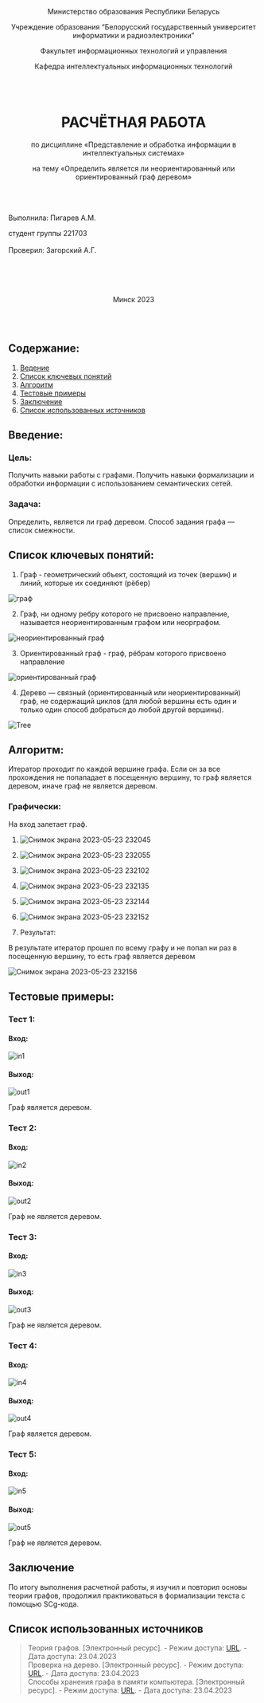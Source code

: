 <p align="center">Министерство образования Республики Беларусь</p>

<p align="center">Учреждение образования “Белорусский государственный университет информатики и радиоэлектроники”</p>

<p align="center">Факультет информационных технологий и управления</p>
<p align="center">Кафедра интеллектуальных информационных технологий</p>
<br><br>
<h1 align="center"> РАСЧЁТНАЯ РАБОТА </h1>

<p align="center">по дисциплине «Представление и обработка информации в интеллектуальных системах»</p>

<p align="center">на тему «Определить является ли неориентированный или ориентированный граф деревом»</p>
<br><br><br>
Выполнила:
Пигарев А.М.


студент группы
221703
<br><br>
Проверил:
Загорский А.Г.
<br><br><br><br><br>

<p align="center">Минск 2023</p>

<br><br>


## Содержание:
1. [Ведение](#introduction)
2. [Список ключевых понятий](#keydef)
3. [Алгоритм](#algorithm)
4. [Тестовые примеры](#tests)
5. [Заключение](#summary)
6. [Список использованных источников](#links)

<a name="introduction"><h2>Введение:</h2></a>
### Цель:
Получить навыки работы с графами. Получить навыки формализации и обработки информации с использованием семантических сетей.
### Задача:
Определить, является ли граф деревом. Способ задания графа — список смежности.

<a name="keydef"><h2>Список ключевых понятий:</h2></a>
1. Граф - геометрический объект, состоящий из точек (вершин) и линий, которые их соединяют (рёбер)

 ![граф](https://github.com/iit-22170x/RPIIS/assets/116163887/a039f88d-654d-4acf-8c62-2a2fa025f6de)



2. Граф, ни одному ребру которого не присвоено направление, называется неориентированным графом или неорграфом.

![неориентированный граф](https://github.com/iit-22170x/RPIIS/assets/116163887/7a2d275d-16ee-48d6-bac3-d3eab7d9a191)


3. Ориентированный граф - граф, рёбрам которого присвоено направление

![ориентированный граф](https://github.com/iit-22170x/RPIIS/assets/116163887/7c44c32e-73eb-4721-a4aa-cb576aa7dcde)


4. Дерево — связный (ориентированный или неориентированный) граф, не содержащий циклов (для любой вершины есть один и только один способ добраться до любой другой вершины).

![Tree](https://github.com/iit-22170x/RPIIS/assets/116163887/d9a37aa6-ca1c-4e14-80c4-dd306f692ba2)


<a name="algorithm"><h2>Алгоритм:</h2></a>

Итератор проходит по каждой вершине графа. Если он за все прохождения не попападает в посещенную вершину, то граф является деревом, иначе граф не является деревом. 

### Графически:

На вход залетает граф.

1. ![Снимок экрана 2023-05-23 232045](https://github.com/iit-22170x/RPIIS/assets/116163887/1ea229d8-443b-430f-9d11-3d0b0e07a125)


2. ![Снимок экрана 2023-05-23 232055](https://github.com/iit-22170x/RPIIS/assets/116163887/90dfe825-5ba5-4574-b035-76968d426e11)


3. ![Снимок экрана 2023-05-23 232102](https://github.com/iit-22170x/RPIIS/assets/116163887/0f4db5ca-9efd-483d-8f02-64b392240e74)


4. ![Снимок экрана 2023-05-23 232135](https://github.com/iit-22170x/RPIIS/assets/116163887/94d6c092-7244-4944-b12d-05f48666ffc2)


5. ![Снимок экрана 2023-05-23 232144](https://github.com/iit-22170x/RPIIS/assets/116163887/b96a1f97-665e-4a4f-a661-a780b227b928)


6. ![Снимок экрана 2023-05-23 232152](https://github.com/iit-22170x/RPIIS/assets/116163887/67442961-2b97-4c6b-9906-117daaeb1dbd)

7. Результат:

В результате итератор прошел по всему графу и не попал ни раз в посещенную вершину, то есть граф является деревом

![Снимок экрана 2023-05-23 232156](https://github.com/iit-22170x/RPIIS/assets/116163887/83a00f99-b39c-497c-ba82-a242f1eaf676)


<a name="tests"><h2>Тестовые примеры:</h2></a>
###  Тест 1:
#### Вход:

![in1](https://github.com/iit-22170x/RPIIS/assets/116163887/f978adc2-d2c3-41a4-a3b9-ce1bb8da4e9a)

#### Выход:

![out1](https://github.com/iit-22170x/RPIIS/assets/116163887/f5b26634-ec35-497e-a263-208f5293dc3a)

Граф является деревом.

###  Тест 2:
#### Вход:

![in2](https://github.com/iit-22170x/RPIIS/assets/116163887/3a4acb8a-8c54-4dc2-a0c9-77be14168330)

#### Выход:

![out2](https://github.com/iit-22170x/RPIIS/assets/116163887/6a2a0888-3ba1-40d8-8c3d-09f9d27eebc9)


Граф не является деревом.

###  Тест 3:
#### Вход:

![in3](https://github.com/iit-22170x/RPIIS/assets/116163887/ea79e026-9a11-4c06-abb3-fbc25d075994)

#### Выход:

![out3](https://github.com/iit-22170x/RPIIS/assets/116163887/d6c35cb4-ea6e-4fdc-bd43-ce8e348e67f6)

Граф не является деревом.

###  Тест 4:
#### Вход:

![in4](https://github.com/iit-22170x/RPIIS/assets/116163887/864bcae1-fe80-42fc-86ba-2d804bc4e257)

#### Выход:

![out4](https://github.com/iit-22170x/RPIIS/assets/116163887/c082148f-aff7-4d91-9ca1-7e90a855a9cd)

Граф является деревом.

###  Тест 5:
#### Вход:

![in5](https://github.com/iit-22170x/RPIIS/assets/116163887/6d762253-8d79-4156-bcb1-f8bb17929db0)
#### Выход:

![out5](https://github.com/iit-22170x/RPIIS/assets/116163887/e62cb3ea-4d3c-4f05-8d93-e38cd653bc79)

Граф не является деревом.

## Заключение
По итогу выполнения расчетной работы, я изучил и повторил основы теории графов, продолжил практиковаться в формализации текста с помощью SCg-кода.

## Список использованных источников
>Теория графов. [Электронный ресурс]. - Режим доступа: [URL](https://ru.wikipedia.org/wiki/%D0%93%D1%80%D0%B0%D1%84_(%D0%BC%D0%B0%D1%82%D0%B5%D0%BC%D0%B0%D1%82%D0%B8%D0%BA%D0%B0)). - Дата доступа: 23.04.2023     
>Проверка на дерево. [Электронный ресурс]. - Режим доступа: [URL](https://ru.wikipedia.org/wiki/%D0%94%D0%B5%D1%80%D0%B5%D0%B2%D0%BE_(%D1%82%D0%B5%D0%BE%D1%80%D0%B8%D1%8F_%D0%B3%D1%80%D0%B0%D1%84%D0%BE%D0%B2)). - Дата доступа: 23.04.2023     
>Способы хранения графа в памяти компьютера. [Электронный ресурс]. - Режим доступа: [URL](https://habr.com/ru/company/otus/blog/675730/). - Дата доступа: 23.04.2023   
